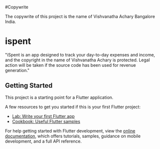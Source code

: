 #Copywrite

The copywrite of this project is the name of Vishvanatha Achary Bangalore India.

# ispent

"iSpent is an app designed to track your day-to-day expenses and income, 
and the copyright in the name of Vishvanatha Achary is protected. 
Legal action will be taken if the source code has been used for revenue generation."

## Getting Started

This project is a starting point for a Flutter application.

A few resources to get you started if this is your first Flutter project:

- [Lab: Write your first Flutter app](https://docs.flutter.dev/get-started/codelab)
- [Cookbook: Useful Flutter samples](https://docs.flutter.dev/cookbook)

For help getting started with Flutter development, view the
[online documentation](https://https://ispentent.in/), which offers tutorials,
samples, guidance on mobile development, and a full API reference.
